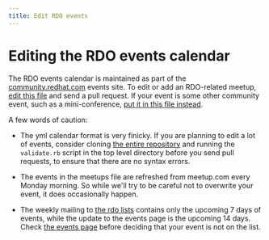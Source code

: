 ```yaml
---
title: Edit RDO events
---
```


# Editing the RDO events calendar

The RDO events calendar is maintained as part of the
[community.redhat.com](https://community.redhat.com) events site. To edit or add
an RDO-related meetup, [edit this file](https://github.com/OSAS/rh-events/edit/master/2020/RDO-Meetups.yml) and send a pull request. If your event is some other
community event, such as a mini-conference, [put it in this file
instead](https://github.com/OSAS/rh-events/edit/master/2020/RDO-Community.yml).

A few words of caution:

* The yml calendar format is very finicky. If you are planning to edit a lot of
  events, consider cloning [the entire
  repository](https://github.com/OSAS/rh-events) and running the
  `validate.rb` script in the top level directory before you send pull
  requests, to ensure that there are no syntax errors.

* The events in the meetups file are refreshed from meetup.com every Monday
  morning. So while we'll try to be careful not to overwrite your
  event, it does occasionally happen.

* The weekly mailing to
  [the rdo lists](https://lists.rdoproject.org/mailman/listinfo) contains
  only the upcoming 7 days of events, while the update to the events
  page is the upcoming 14 days. Check [the events page](/events) before
  deciding that your event is not on the list.

